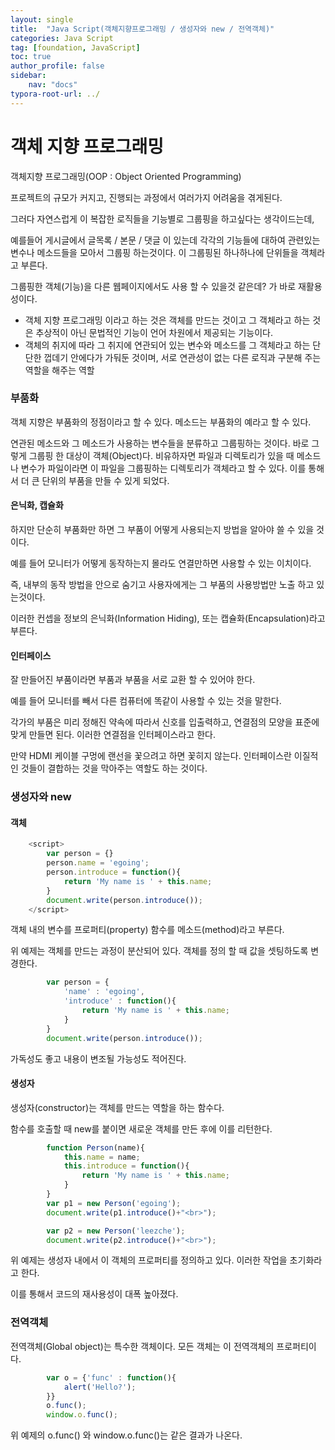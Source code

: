 ```yaml
---
layout: single
title:  "Java Script(객체지향프로그래밍 / 생성자와 new / 전역객체)"
categories: Java Script
tag: [foundation, JavaScript]
toc: true
author_profile: false
sidebar:
    nav: "docs"
typora-root-url: ../
---
```


# 객체 지향 프로그래밍

객체지향 프로그래밍(OOP : Object Oriented Programming)

프로젝트의 규모가 커지고, 진행되는 과정에서 여러가지 어려움을 겪게된다.

그러다 자연스럽게 이 복잡한 로직들을 기능별로 그룹핑을 하고싶다는 생각이드는데,

예를들어 게시글에서 글목록 / 본문 / 댓글 이 있는데 각각의 기능들에 대하여 관련있는 변수나 메소드들을 모아서 그룹핑 하는것이다. 이 그룹핑된 하나하나에 단위들을 객체라고 부른다.

그룹핑한 객체(기능)을 다른 웹페이지에서도 사용 할 수 있을것 같은데? 가 바로 재활용성이다.

+ 객체 지향 프로그래밍 이라고 하는 것은 객체를 만드는 것이고 그 객체라고 하는 것은 추상적이 아닌 문법적인 기능이 언어 차원에서 제공되는 기능이다. 
+ 객체의 취지에 따라 그 취지에 연관되어 있는 변수와 메소드를 그 객체라고 하는 단단한 껍데기 안에다가 가둬둔 것이며, 서로 연관성이 없는 다른 로직과 구분해 주는 역할을 해주는 역할

### 부품화

객체 지향은 부품화의 정점이라고 할 수 있다. 메소드는 부품화의 예라고 할 수 있다.

연관된 메소드와 그 메소드가 사용하는 변수들을 분류하고 그룹핑하는 것이다. 바로 그렇게 그룹핑 한 대상이 객체(Object)다. 비유하자면 파일과 디렉토리가 있을 때 메소드나 변수가 파일이라면 이 파일을 그룹핑하는 디렉토리가 객체라고 할 수 있다. 이를 통해서 더 큰 단위의 부품을 만들 수 있게 되었다.

#### 은닉화, 캡슐화

하지만 단순히 부품화만 하면 그 부품이 어떻게 사용되는지 방법을 알아야 쓸 수 있을 것이다.

예를 들어 모니터가 어떻게 동작하는지 몰라도 연결만하면 사용할 수 있는 이치이다.

즉, 내부의 동작 방법을 안으로 숨기고 사용자에게는 그 부품의 사용방법만 노출 하고 있는것이다.

이러한 컨셉을 정보의 은닉화(Information Hiding), 또는 캡슐화(Encapsulation)라고 부른다.

#### 인터페이스

잘 만들어진 부품이라면 부품과 부품을 서로 교환 할 수 있어야 한다.

예를 들어 모니터를 빼서 다른 컴퓨터에 똑같이 사용할 수 있는 것을 말한다.

각가의 부품은 미리 정해진 약속에 따라서 신호를 입출력하고, 연결점의 모양을 표준에 맞게 만들면 된다. 이러한 연결점을 인터페이스라고 한다.

만약 HDMI 케이블 구멍에 랜선을 꽃으려고 하면 꽃히지 않는다. 인터페이스란 이질적인 것들이 결합하는 것을 막아주는 역할도 하는 것이다.

### 생성자와 new

#### 객체

```javascript
    <script>
        var person = {}
        person.name = 'egoing';
        person.introduce = function(){
            return 'My name is ' + this.name;
        }
        document.write(person.introduce());
    </script>
```

객체 내의 변수를 프로퍼티(property) 함수를 메소드(method)라고 부른다. 

위 예제는 객체를 만드는 과정이 분산되어 있다. 객체를 정의 할 때 값을 셋팅하도록 변경한다.

```javascript
        var person = {
            'name' : 'egoing',
            'introduce' : function(){
                return 'My name is ' + this.name;
            }
        }
        document.write(person.introduce());
```

가독성도 좋고 내용이 변조될 가능성도 적어진다.

#### 생성자

생성자(constructor)는 객체를 만드는 역할을 하는 함수다. 

함수를 호출할 때 new를 붙이면 새로운 객체를 만든 후에 이를 리턴한다.

```javascript
        function Person(name){
            this.name = name;
            this.introduce = function(){
                return 'My name is ' + this.name;
            }
        }
        var p1 = new Person('egoing');
        document.write(p1.introduce()+"<br>");

        var p2 = new Person('leezche');
        document.write(p2.introduce()+"<br>");
```

위 예제는 생성자 내에서 이 객체의 프로퍼티를 정의하고 있다. 이러한 작업을 초기화라고 한다.

이를 통해서 코드의 재사용성이 대폭 높아졌다.

### 전역객체

전역객체(Global object)는 특수한 객체이다. 모든 객체는 이 전역객체의 프로퍼티이다.

```javascript
        var o = {'func' : function(){
            alert('Hello?');
        }}
        o.func();
        window.o.func();
```

위 예제의 o.func() 와 window.o.func()는 같은 결과가 나온다.

